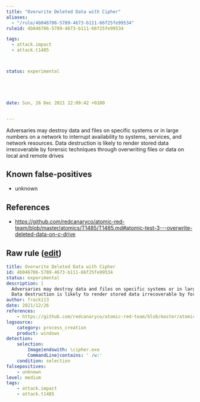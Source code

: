 ```yaml
---
title: "Overwrite Deleted Data with Cipher"
aliases:
  - "/rule/4b046706-5789-4673-b111-66f25fe99534"
ruleid: 4b046706-5789-4673-b111-66f25fe99534

tags:
  - attack.impact
  - attack.t1485



status: experimental





date: Sun, 26 Dec 2021 12:09:42 +0100


---
```


Adversaries may destroy data and files on specific systems or in large numbers on a network to interrupt availability to systems, services, and network resources.
Data destruction is likely to render stored data irrecoverable by forensic techniques through overwriting files or data on local and remote drives


<!--more-->


## Known false-positives

* unknown



## References

* https://github.com/redcanaryco/atomic-red-team/blob/master/atomics/T1485/T1485.md#atomic-test-3---overwrite-deleted-data-on-c-drive


## Raw rule ([edit](https://github.com/SigmaHQ/sigma/edit/master/rules/windows/process_creation/proc_creation_win_susp_cipher.yml))
```yaml
title: Overwrite Deleted Data with Cipher
id: 4b046706-5789-4673-b111-66f25fe99534
status: experimental
description: |
  Adversaries may destroy data and files on specific systems or in large numbers on a network to interrupt availability to systems, services, and network resources.
  Data destruction is likely to render stored data irrecoverable by forensic techniques through overwriting files or data on local and remote drives
author: frack113
date: 2021/12/26
references:
    - https://github.com/redcanaryco/atomic-red-team/blob/master/atomics/T1485/T1485.md#atomic-test-3---overwrite-deleted-data-on-c-drive
logsource:
    category: process_creation
    product: windows
detection:
    selection:
        Image|endswith: \cipher.exe
        CommandLine|contains: ' /w:'
    condition: selection
falsepositives:
    - unknown
level: medium
tags:
    - attack.impact
    - attack.t1485
```
